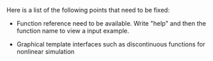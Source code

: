 Here is a list of the following points that need to be fixed: 

* Function reference need to be available. Write "help" and then the function name to view a input example. 

* Graphical template interfaces such as discontinuous functions for nonlinear simulation
